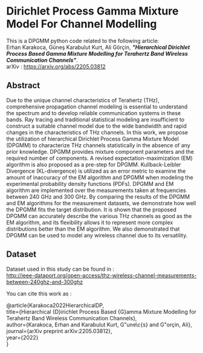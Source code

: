 # Dirichlet Process Gamma Mixture Model For Channel Modelling
This is a DPGMM python code related to the following article: \
Erhan Karakoca, Güneş Karabulut Kurt, Ali Görçin, ***"Hierarchical Dirichlet Process Based Gamma Mixture Modelling for Terahertz Band Wireless Communication Channels"***. \
arXiv : https://arxiv.org/abs/2205.03812
## Abstract

Due to the unique channel characteristics of Terahertz (THz), comprehensive propagation channel modeling is essential to understand the spectrum and to develop reliable communication systems in these bands. Ray tracing and traditional statistical modeling are insufficient to construct a suitable channel model due to the wide bandwidth and rapid changes in the characteristics of THz channels. In this work, we propose the utilization of hierarchical Dirichlet Process Gamma Mixture Model (DPGMM) to characterize THz channels statistically in the absence of any prior knowledge. DPGMM provides mixture component parameters and the required number of components. A revised expectation-maximization (EM) algorithm is also proposed as a pre-step for DPGMM. Kullback-Leibler Divergence (KL-divergence) is utilized as an error metric to examine the amount of inaccuracy of the EM algorithm and DPGMM when modeling the experimental probability density functions (PDFs). DPGMM and EM algorithm are implemented over the measurements taken at frequencies between 240 GHz and 300 GHz. By comparing the results of the DPGMM and EM algorithms for the measurement datasets, we demonstrate how well the DPGMM fits the target distribution. It is shown that the proposed DPGMM can accurately describe the various THz channels as good as the EM algorithm, and its flexibility allows it to represent more complex distributions better than the EM algorithm. We also demonstrated that DPGMM can be used to model any wireless channel due to its versatility. 

## Dataset 
Dataset used in this study can be found in : \
 http://ieee-dataport.org/open-access/thz-wireless-channel-measurements-between-240ghz-and-300ghz
 
You can cite this work as :

@article{Karakoca2022HierarchicalDP, \
  title={Hierarchical {D}irichlet Process Based {G}amma Mixture Modelling for Terahertz Band Wireless Communication Channels}, \
  author={Karakoca, Erhan and Karabulut Kurt, G\"une\c{s} and G\"orçin, Ali}, \
  journal={arXiv preprint arXiv:2205.03812}, \
  year={2022} \
}
